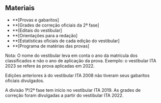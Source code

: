 ## Materiais
- **[Provas e gabaritos]
- **[Grades de correção oficiais da 2ª fase]
- **[Editais do vestibular]
- **[Orientações para a redação]
- **[Estatísticas oficiais de cada edição do vestibular]
- **[Programa de matérias das provas]

Nota: 
O nome do vestibular leva em conta o ano da matrícula dos classificados e não o ano de aplicação da prova. Exemplo: o vestibular ITA 2023 se refere às prova aplicadas em 2022.

Edições anteriores à do vestibular ITA 2008 não tiveram seus gabaritos oficiais divulgados.

A divisão 1ª/2ª fase tem início no vestibular ITA 2019. As grades de correção foram divulgadas a partir do vestibular ITA 2022.




